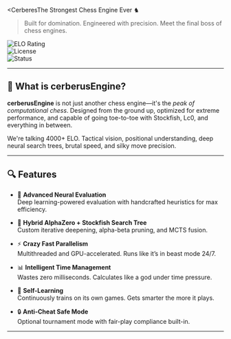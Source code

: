 <CerberesThe Strongest Chess Engine Ever ♞

> Built for domination. Engineered with precision. Meet the final boss of chess engines.

![ELO Rating](https://img.shields.io/badge/ELO-4000%2B-blueviolet)  
![License](https://img.shields.io/badge/license-MIT-brightgreen)  
![Status](https://img.shields.io/badge/build-stable-success)  

---

## 🚀 What is cerberusEngine?

**cerberusEngine** is not just another chess engine—it's the *peak of computational chess*. Designed from the ground up, optimized for extreme performance, and capable of going toe-to-toe with Stockfish, Lc0, and everything in between.

We're talking 4000+ ELO. Tactical vision, positional understanding, deep neural search trees, brutal speed, and silky move precision.

---

## 🔍 Features

- 🧠 **Advanced Neural Evaluation**  
  Deep learning-powered evaluation with handcrafted heuristics for max efficiency.

- 🌲 **Hybrid AlphaZero + Stockfish Search Tree**  
  Custom iterative deepening, alpha-beta pruning, and MCTS fusion.

- ⚡ **Crazy Fast Parallelism**  
  Multithreaded and GPU-accelerated. Runs like it’s in beast mode 24/7.

- 📊 **Intelligent Time Management**  
  Wastes zero milliseconds. Calculates like a god under time pressure.

- 🤖 **Self-Learning**  
  Continuously trains on its own games. Gets smarter the more it plays.

- 🔒 **Anti-Cheat Safe Mode**  
  Optional tournament mode with fair-play compliance built-in.

---


